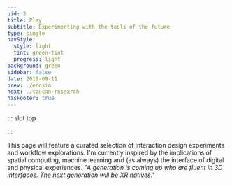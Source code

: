 ```yaml
---
uid: 3
title: Play
subtitle: Experimenting with the tools of the future
type: single
navStyle:
  style: light
  tint: green-tint
  progress: light
background: green
sidebar: false
date: 2019-09-11
prev: ./ecosia
next: ./toucan-research
hasFooter: true
---
```


<!-- prev: ./ecosia
next: ./toucan-research
hasFooter: true -->

::: slot top

<Stage-ProjectStage :noise="true" ctaLabel="none" ctaUrl="#"
description="Hand tracking, realtime 3D graphics, shaders. Nothing here yet. Watch this space.">

  <template v-slot:visual-background>
    <Heros-AbstractHero :noise="false"/>
  </template>

</Stage-ProjectStage>
:::

<style lang="sass">

.green-tint .stage-intro
  pointer-events: none

</style>

<!-- ## Dawn of mainstream 3D computing

An entire generation of computer users who grew up playing 3D games is poised to join the computing mainstream. They are hungry for novel and innovative application of 3D-related technologies to increase their productivity and improve their daily computing experience. Also in this decade, a vast amount of research capital is being poured into big data visualization technology, 3D scanning, and 3D printing — perhaps legitimizing computing in 3D for the first time in history. Combine this trend with the ever-increasing 3D hardware rendering power of today’s mobile devices — and the ability to harness this power simply and effectively using WebGL — and JavaScript developers are now at the forefront of an exciting wave.

Generation coming up who are fluent in 3D interfaces. The next generation will be XR natives.



I'm uniquely placed to excel in this new world of 3D interactions.

- Hand sketching
- 3D design background
- Craft, making and engineering of physical things
- Video games and entertainment -->

<Content-TextSection rag="rag-4" padding="is-initial">

This page will feature a curated selection of interaction design experiments and workflow explorations. I'm currently inspired by the implications of spatial computing, machine learning and (as always) the interface of digital and physical experiences. _"A generation is coming up who are fluent in 3D interfaces. The next generation will be XR natives."_

</Content-TextSection>
